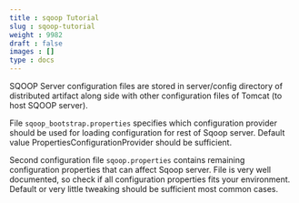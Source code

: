 ```yaml
---
title : sqoop Tutorial
slug : sqoop-tutorial
weight : 9982
draft : false
images : []
type : docs
---
```


SQOOP Server configuration files are stored in server/config directory of distributed artifact along side with other configuration files of Tomcat (to host SQOOP server).

File `sqoop_bootstrap.properties` specifies which configuration provider should be used for loading configuration for rest of Sqoop server. Default value PropertiesConfigurationProvider should be sufficient.

Second configuration file `sqoop.properties` contains remaining configuration properties that can affect Sqoop server. File is very well documented, so check if all configuration properties fits your environment. Default or very little tweaking should be sufficient most common cases.

